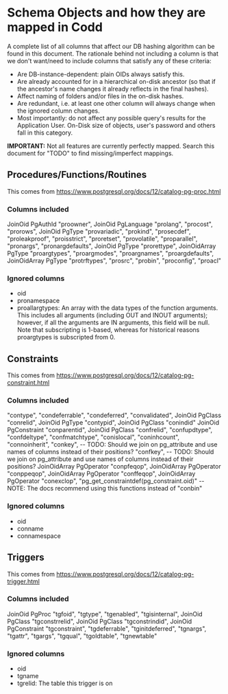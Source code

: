 # Schema Objects and how they are mapped in Codd

A complete list of all columns that affect our DB hashing algorithm can be found in this document.
The rationale behind not including a column is that we don't want/need to include columns that satisfy any of these criteria:

- Are DB-instance-dependent: plain OIDs always satisfy this.
- Are already accounted for in a hierarchical on-disk ancestor (so that if the ancestor's name changes it already reflects in the final hashes).
- Affect naming of folders and/or files in the on-disk hashes.
- Are redundant, i.e. at least one other column will always change when the ignored column changes.
- Most importantly: do not affect any possible query's results for the Application User. On-Disk size of objects, user's password and others fall in this category.


**IMPORTANT:** Not all features are currently perfectly mapped. Search this document for "TODO" to find missing/imperfect mappings.

## Procedures/Functions/Routines

This comes from https://www.postgresql.org/docs/12/catalog-pg-proc.html

### Columns included

JoinOid PgAuthId "proowner",
JoinOid PgLanguage "prolang",
"procost",
"prorows",
JoinOid PgType "provariadic",
"prokind",
"prosecdef",
"proleakproof",
"proisstrict",
"proretset",
"provolatile",
"proparallel",
"pronargs",
"pronargdefaults",
JoinOid PgType "prorettype",
JoinOidArray PgType "proargtypes",
"proargmodes",
"proargnames",
"proargdefaults",
JoinOidArray PgType "protrftypes",
"prosrc",
"probin",
"proconfig",
"proacl"

### Ignored columns

- oid
- pronamespace
- proallargtypes: An array with the data types of the function arguments. This includes all arguments (including OUT and INOUT arguments); however, if all the arguments are IN arguments, this field will be null. Note that subscripting is 1-based, whereas for historical reasons proargtypes is subscripted from 0.


## Constraints

This comes from https://www.postgresql.org/docs/12/catalog-pg-constraint.html

### Columns included

"contype",
"condeferrable",
"condeferred",
"convalidated",
JoinOid PgClass "conrelid",
JoinOid PgType "contypid",
JoinOid PgClass "conindid"
JoinOid PgConstraint "conparentid",
JoinOid PgClass "confrelid",
"confupdtype",
"confdeltype",
"confmatchtype",
"conislocal",
"coninhcount",
"connoinherit",
"conkey", -- TODO: Should we join on pg_attribute and use names of columns instead of their positions?
"confkey",	-- TODO: Should we join on pg_attribute and use names of columns instead of their positions?
JoinOidArray PgOperator "conpfeqop",
JoinOidArray PgOperator "conppeqop",
JoinOidArray PgOperator "conffeqop",
JoinOidArray PgOperator "conexclop",
"pg_get_constraintdef(pg_constraint.oid)" -- NOTE: The docs recommend using this functions instead of "conbin"

### Ignored columns

- oid
- conname
- connamespace


## Triggers

This comes from https://www.postgresql.org/docs/12/catalog-pg-trigger.html

### Columns included

JoinOid PgProc "tgfoid",
"tgtype",
"tgenabled",
"tgisinternal",
JoinOid PgClass "tgconstrrelid",
JoinOid PgClass "tgconstrindid",
JoinOid PgConstraint "tgconstraint",
"tgdeferrable",
"tginitdeferred",
"tgnargs",
"tgattr",
"tgargs",
"tgqual",
"tgoldtable",
"tgnewtable"

### Ignored columns

- oid
- tgname
- tgrelid: The table this trigger is on